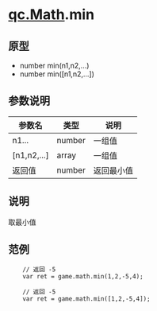 # [qc.Math](README.md).min

## 原型
* number min(n1,n2,...)
* number min([n1,n2,...])

## 参数说明
| 参数名 | 类型 | 说明 |
| ------------- | ------------- | -------------|
| n1... | number | 一组值 |
| [n1,n2,...] | array | 一组值 |
| 返回值 | number | 返回最小值 |

## 说明
取最小值

## 范例
````
    // 返回 -5
    var ret = game.math.min(1,2,-5,4);

    // 返回 -5
    var ret = game.math.min([1,2,-5,4]);
````

